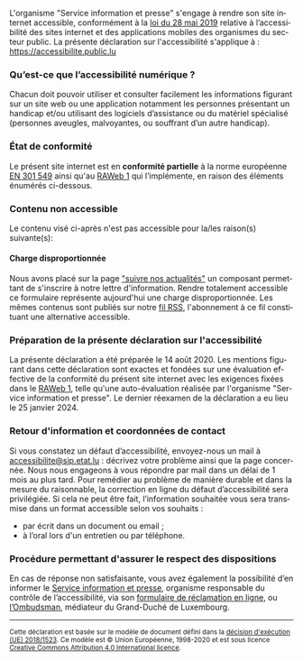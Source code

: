 <div class="decla-access" lang="fr">
	<p> L'organisme "Service information et presse" s'engage à rendre son site internet accessible, conformément à la 
		<a href="http://legilux.public.lu/eli/etat/leg/loi/2019/05/28/a373/jo">loi du 28 mai 2019</a> relative à l’accessibilité des sites internet et des applications mobiles des organismes du secteur public. La présente déclaration sur l'accessibilité s'applique à : 
		<a href="https://accessibilite.public.lu">https://accessibilite.public.lu</a>
	</p>
	<h3>Qu’est-ce que l’accessibilité numérique ?</h3>
	<p>Chacun doit pouvoir utiliser et consulter facilement les informations figurant sur un site web ou une application notamment les personnes présentant un handicap et/ou utilisant des logiciels d’assistance ou du matériel spécialisé (personnes aveugles, malvoyantes, ou souffrant d’un autre handicap).</p>
	<h3>État de conformité</h3>
	<p> Le présent site internet est en 
		<strong>conformité partielle</strong> à la norme européenne 
		<a href="https://www.etsi.org/deliver/etsi_en/301500_301599/301549/02.01.02_60/en_301549v020102p.pdf">EN 301 549</a> ainsi qu'au 
		<a href="https://accessibilite.public.lu/fr/raweb1/">RAWeb 1</a> qui l’implémente, en raison des éléments énumérés ci-dessous. 
	</p>
	<h3>Contenu non accessible</h3>
	<p>Le contenu visé ci-après n'est pas accessible pour la/les raison(s) suivante(s):</p>
	<h4>Charge disproportionnée</h4>
	<p>Nous avons placé sur la page <a href="../newsletter.html">"suivre nos actualités"</a> un composant permettant de s'inscrire à notre lettre d'information. Rendre totalement accessible ce formulaire représente aujourd'hui une charge disproportionnée. Les mêmes contenus sont publiés sur notre <a href="../news/feed.xml">fil RSS</a>, l'abonnement à ce fil constituant une alternative accessible.</p> 
	<h3>Préparation de la présente déclaration sur l'accessibilité</h3>
	<p> La présente déclaration a été préparée le 14 août 2020. Les mentions figurant dans cette déclaration sont exactes et fondées sur une évaluation effective de la conformité du présent site internet avec les exigences fixées dans le 
		<a href="https://accessibilite.public.lu/fr/raweb1/">RAWeb 1</a>, telle qu'une auto-évaluation réalisée par l'organisme "Service information et presse". Le dernier réexamen de la déclaration a eu lieu le 25 janvier 2024. 
	</p>
	<h3>Retour d'information et coordonnées de contact</h3>
	<p>Si vous constatez un défaut d’accessibilité, envoyez-nous un mail à 
		<a href="mailto:accessibilite@sip.etat.lu">accessibilite@sip.etat.lu</a> : décrivez votre problème ainsi que la page concernée. Nous nous engageons à vous répondre par mail dans un délai de 1 mois au plus tard. Pour remédier au problème de manière durable et dans la mesure du raisonnable, la correction en ligne du défaut d’accessibilité sera privilégiée. Si cela ne peut être fait, l’information souhaitée vous sera transmise dans un format accessible selon vos souhaits :
	</p>
	<ul>
		<li>par écrit dans un document ou email ;</li>
		<li>à l’oral lors d'un entretien ou par téléphone.</li>
	</ul>
	<p></p>
	<h3>Procédure permettant d'assurer le respect des dispositions</h3>
	<p>En cas de réponse non satisfaisante, vous avez également la possibilité d’en informer le 
		<a href="https://sip.gouvernement.lu">Service information et presse</a>, organisme responsable du contrôle de l’accessibilité, via son 
		<a href="https://sip.gouvernement.lu/fr/support/reclamation-accessibilite.html">formulaire de réclamation en ligne</a>, ou 
		<a href="http://www.ombudsman.lu/">l’Ombudsman</a>, médiateur du Grand-Duché de Luxembourg. 
	</p>
	<hr>
		<p><small>Cette déclaration est basée sur le modèle de document défini dans la 
			<a href="https://eur-lex.europa.eu/legal-content/FR/TXT/?uri=CELEX%3A32018D1523" hreflang="en">décision d'exécution (UE) 2018/1523</a>. Ce modèle est © Union Européenne, 1998-2020 et est sous licence 
			<a href="https://creativecommons.org/licenses/by/4.0/" hreflang="en" lang="en">Creative Commons Attribution 4.0 International licence</a>.
		</small></p>
	</div>